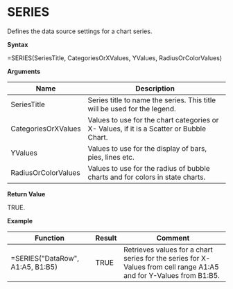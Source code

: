# SERIES

Defines the data source settings for a chart series.

**Syntax**

=SERIES(SeriesTitle, CategoriesOrXValues, YValues, RadiusOrColorValues)

**Arguments**

| Name                | Description                                                                              |
|---------------------|------------------------------------------------------------------------------------------|
| SeriesTitle         | Series title to name the series. This title will be used for the legend.                 |
| CategoriesOrXValues | Values to use for the chart categories or X- Values, if it is a Scatter or Bubble Chart. |
| YValues             | Values to use for the display of bars, pies, lines etc.                                  |
| RadiusOrColorValues | Values to use for the radius of bubble charts and for colors in state charts.            |

**Return Value**

TRUE.

**Example**

| Function                         | Result | Comment                                                                                                            |
|----------------------------------|--------|--------------------------------------------------------------------------------------------------------------------|
| =SERIES("DataRow", A1:A5, B1:B5) | TRUE   | Retrieves values for a chart series for the series for X-Values from cell range A1:A5 and for Y-Values from B1:B5. |
